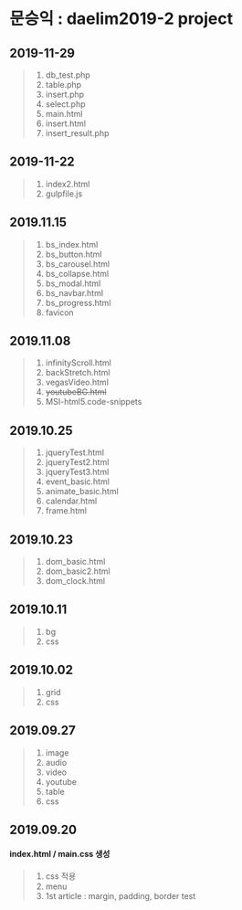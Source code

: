 # 문승익 : daelim2019-2 project

## 2019-11-29
> 1. db_test.php
> 2. table.php
> 3. insert.php
> 4. select.php
> 5. main.html
> 6. insert.html
> 7. insert_result.php

## 2019-11-22
> 1. index2.html
> 2. gulpfile.js

## 2019.11.15
> 1. bs_index.html
> 2. bs_button.html
> 3. bs_carousel.html
> 4. bs_collapse.html
> 5. bs_modal.html
> 6. bs_navbar.html
> 7. bs_progress.html
> 8. favicon

## 2019.11.08
> 1. infinityScroll.html
> 2. backStretch.html
> 3. vegasVideo.html
> 4. ~~youtubeBG.html~~
> 5. MSI-html5.code-snippets

## 2019.10.25
> 1. jqueryTest.html
> 2. jqueryTest2.html
> 3. jqueryTest3.html
> 4. event_basic.html
> 5. animate_basic.html
> 6. calendar.html
> 7. frame.html


## 2019.10.23
> 1. dom_basic.html
> 2. dom_basic2.html
> 3. dom_clock.html

## 2019.10.11
> 1. bg
> 2. css

## 2019.10.02
> 1. grid
> 2. css

## 2019.09.27
> 1. image
> 2. audio
> 3. video
> 4. youtube
> 5. table
> 6. css

## 2019.09.20
#### index.html / main.css 생성
> 1. css 적용
> 2. menu
> 3. 1st article : margin, padding, border test
